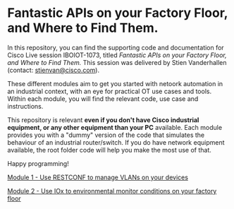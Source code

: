 # Fantastic APIs on your Factory Floor, and Where to Find Them.

In this repository, you can find the supporting code and documentation for Cisco Live session IBOIOT-1073, titled *Fantastic APIs on your Factory Floor, and Where to Find Them.* This session was delivered by Stien Vanderhallen (contact: stienvan@cisco.com).

These different modules aim to get you started with netoork automation in an industrial context, with an eye for practical OT use cases and tools. Within each module, you will find the relevant code, use case and instructions. 

This repository is relevant **even if you don't have Cisco industrial equipment, or any other equipment than your PC** available. Each module provides you with a "dummy" version of the code that simulates the behaviour of an industrial router/switch. If you do have network equipment available, the root folder code will help you make the most use of that.

Happy programming!

[Module 1 - Use RESTCONF to manage VLANs on your devices](01-restconf)

[Module 2 - Use IOx to environmental monitor conditions on your factory floor](02-iox)
